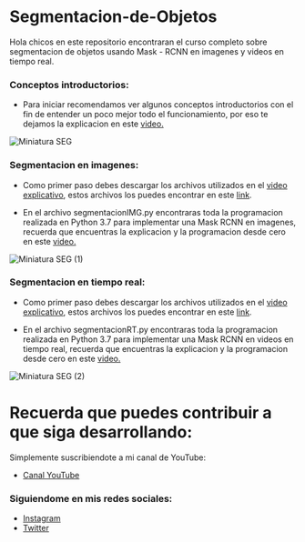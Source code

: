 # Segmentacion-de-Objetos
Hola chicos en este repositorio encontraran el curso completo sobre segmentacion de objetos usando Mask - RCNN en imagenes y videos en tiempo real.

### Conceptos introductorios:
- Para iniciar recomendamos ver algunos conceptos introductorios con el fin de entender un poco mejor todo el funcionamiento, por eso te dejamos la explicacion en este [video.](https://youtu.be/YZrimWng3Jg)

![Miniatura SEG](https://user-images.githubusercontent.com/85022752/203241460-6575ccb0-4bcf-4e05-9bff-dba87b3b70be.jpg)

### Segmentacion en imagenes:
- Como primer paso debes descargar los archivos utilizados en el [video explicativo](https://youtu.be/GvFmlQH_9zY), estos archivos los puedes encontrar en este [link](https://drive.google.com/drive/folders/1tuYEkqnG1VoQ9jNrLi0JaZWtM7YVbxMe?usp=sharing). 

- En el archivo segmentacionIMG.py encontraras toda la programacion realizada en Python 3.7 para implementar una Mask RCNN en imagenes, recuerda que encuentras la explicacion y la programacion desde cero en este [video.](https://youtu.be/GvFmlQH_9zY)

![Miniatura SEG (1)](https://user-images.githubusercontent.com/85022752/203242657-10f261a7-32bf-40cc-bb4c-c271bea68e41.jpg)

### Segmentacion en tiempo real:
- Como primer paso debes descargar los archivos utilizados en el [video explicativo](https://youtu.be/GvFmlQH_9zY), estos archivos los puedes encontrar en este [link](https://drive.google.com/drive/folders/1tuYEkqnG1VoQ9jNrLi0JaZWtM7YVbxMe?usp=sharing). 

- En el archivo segmentacionRT.py encontraras toda la programacion realizada en Python 3.7 para implementar una Mask RCNN en videos en tiempo real, recuerda que encuentras la explicacion y la programacion desde cero en este [video.](https://youtu.be/ZQh029ZnOuQ)

![Miniatura SEG (2)](https://user-images.githubusercontent.com/85022752/203242892-6ebe15ee-3f92-4f22-8805-f74af774ef86.jpg)

# Recuerda que puedes contribuir a que siga desarrollando:
Simplemente suscribiendote a mi canal de YouTube:
- [Canal YouTube](https://www.youtube.com/channel/UCzwHEOCbsZLjfELperJ6VeQ/videos)

### Siguiendome en mis redes sociales: 
- [Instagram](https://www.instagram.com/santiagsanchezr/)
- [Twitter](https://twitter.com/SantiagSanchezR)
